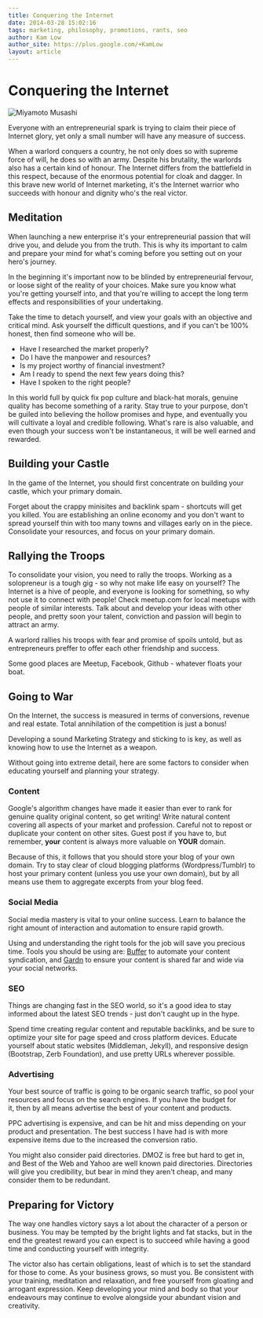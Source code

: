 ```yaml
---
title: Conquering the Internet
date: 2014-03-28 15:02:16
tags: marketing, philosophy, promotions, rants, seo
author: Kam Low
author_site: https://plus.google.com/+KamLow
layout: article
---
```


# Conquering the Internet

![Miyamoto Musashi](/conquering-the-internet/miyamoto-musashi.jpg "Miyamoto Musashi")

Everyone with an entrepreneurial spark is trying to claim their piece of Internet glory, yet only a small number will have any measure of success. 

When a warlord conquers a country, he not only does so with supreme force of will, he does so with an army. Despite his brutality, the warlords also has a certain kind of honour. The Internet differs from the battlefield in this respect, because of the enormous potential for cloak and dagger. In this brave new world of Internet marketing, it's the Internet warrior who succeeds with honour and dignity who's the real victor.

<!--
To conquer the Internet is a dream held by many, yet its easy to forget what's important along the treacherous path to victory. 
, and what you will have to give and take.

and build unrealistic expectations of success. 
-->

## Meditation

When launching a new enterprise it's your entrepreneurial passion that will drive you, and delude you from the truth. This is why its important to calm and prepare your mind for what's coming before you setting out on your hero's journey. 

In the beginning it's important now to be blinded by entrepreneurial fervour, or loose sight of the reality of your choices. Make sure you know what you're getting yourself into, and that you're willing to accept the long term effects and responsibilities of your undertaking. 

Take the time to detach yourself, and view your goals with an objective and critical mind. Ask yourself the difficult questions, and if you can't be 100% honest, then find someone who will be.

* Have I researched the market properly?
* Do I have the manpower and resources?
* Is my project worthy of financial investment?
* Am I ready to spend the next few years doing this?
* Have I spoken to the right people?

In this world full by quick fix pop culture and black-hat morals, genuine quality has become something of a rarity. Stay true to your purpose, don't be guiled into believing the hollow promises and hype, and eventually you will cultivate a loyal and credible following. What's rare is also valuable, and even though your success won't be instantaneous, it will be well earned and rewarded. 

## Building your Castle

In the game of the Internet, you should first concentrate on building your castle, which your primary domain.

Forget about the crappy minisites and backlink spam - shortcuts will get you killed. You are establishing an online economy and you don't want to spread yourself thin with too many towns and villages early on in the piece. Consolidate your resources, and focus on your primary domain.

## Rallying the Troops

To consolidate your vision, you need to rally the troops. Working as a solopreneur is a tough gig - so why not make life easy on yourself? The Internet is a hive of people, and everyone is looking for something, so why not use it to connect with people! Check meetup.com for local meetups with people of similar interests. Talk about and develop your ideas with other people, and pretty soon your talent, conviction and passion will begin to attract an army.

A warlord rallies his troops with fear and promise of spoils untold, but as entrepreneurs preffer to offer each other friendship and success.

Some good places are Meetup, Facebook, Github - whatever floats your boat.

## Going to War

On the Internet, the success is measured in terms of conversions, revenue and real estate. Total annihilation of the competition is just a bonus!

Developing a sound Marketing Strategy and sticking to is key, as well as knowing how to use the Internet as a weapon.

Without going into extreme detail, here are some factors to consider when educating yourself and planning your strategy.

### Content

Google's algorithm changes have made it easier than ever to rank for genuine quality original content, so get writing! Write natural content covering all aspects of your market and profession. Careful not to repost or duplicate your content on other sites. Guest post if you have to, but remember, **your** content is always more valuable on **YOUR** domain.

Because of this, it follows that you should store your blog of your own domain. Try to stay clear of cloud blogging platforms (Wordpress/Tumblr) to host your primary content (unless you use your own domain), but by all means use them to aggregate excerpts from your blog feed.

### Social Media

Social media mastery is vital to your online success. Learn to balance the right amount of interaction and automation to ensure rapid growth. 

Using and understanding the right tools for the job will save you precious time. Tools you should be using are: <a href="http://bufferapp.com" title="Buffer" target="_blank">Buffer</a> to automate your content syndication, and <a href="http://gardn.net" title="Gardn" target="_blank">Gardn</a> to ensure your content is shared far and wide via your social networks.

### SEO

Things are changing fast in the SEO world, so it's a good idea to stay informed about the latest SEO trends - just don't caught up in the hype.

Spend time creating regular content and reputable backlinks, and be sure to optimize your site for page speed and cross platform devices. Educate yourself about static websites (Middleman, Jekyll), and responsive design (Bootstrap, Zerb Foundation), and use pretty URLs wherever possible.

### Advertising

Your best source of traffic is going to be organic search traffic, so pool your resources and focus on the search engines. If you have the budget for it, then by all means advertise the best of your content and products.

PPC advertising is expensive, and can be hit and miss depending on your product and presentation. The best success I have had is with more expensive items due to the increased the conversion ratio.

You might also consider paid directories. DMOZ is free but hard to get in, and Best of the Web and Yahoo are well known paid directories. Directories will give you credibility, but bear in mind they aren't cheap, and many consider them to be redundant.

## Preparing for Victory

The way one handles victory says a lot about the character of a person or business. You may be tempted by the bright lights and fat stacks, but in the end the greatest reward you can expect is to succeed while having a good time and conducting yourself with integrity.

The victor also has certain obligations, least of which is to set the standard for those to come. As your business grows, so must you. Be consistent with your training, meditation and relaxation, and free yourself from gloating and arrogant expression. Keep developing your mind and body so that your endeavours may continue to evolve alongside your abundant vision and creativity.